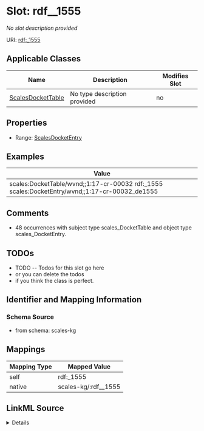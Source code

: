 

# Slot: rdf__1555


_No slot description provided_





URI: [rdf:_1555](http://www.w3.org/1999/02/22-rdf-syntax-ns#_1555)



<!-- no inheritance hierarchy -->





## Applicable Classes

| Name | Description | Modifies Slot |
| --- | --- | --- |
| [ScalesDocketTable](../classes/ScalesDocketTable.md) | No type description provided |  no  |







## Properties

* Range: [ScalesDocketEntry](../classes/ScalesDocketEntry.md)






## Examples

| Value |
| --- |
| scales:DocketTable/wvnd;;1:17-cr-00032 rdf:_1555 scales:DocketEntry/wvnd;;1:17-cr-00032_de1555 |

## Comments

* 48 occurrences with subject type scales_DocketTable and object type scales_DocketEntry.

## TODOs

* TODO -- Todos for this slot go here
* or you can delete the todos
* if you think the class is perfect.

## Identifier and Mapping Information







### Schema Source


* from schema: scales-kg




## Mappings

| Mapping Type | Mapped Value |
| ---  | ---  |
| self | rdf:_1555 |
| native | scales-kg/:rdf__1555 |




## LinkML Source

<details>
```yaml
name: rdf__1555
description: No slot description provided
todos:
- TODO -- Todos for this slot go here
- or you can delete the todos
- if you think the class is perfect.
comments:
- 48 occurrences with subject type scales_DocketTable and object type scales_DocketEntry.
examples:
- value: scales:DocketTable/wvnd;;1:17-cr-00032 rdf:_1555 scales:DocketEntry/wvnd;;1:17-cr-00032_de1555
from_schema: scales-kg
rank: 1000
slot_uri: rdf:_1555
alias: rdf__1555
domain_of:
- scales_DocketTable
range: scales_DocketEntry

```
</details>